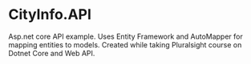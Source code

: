 # CityInfo.API
Asp.net core API example. 
Uses Entity Framework and AutoMapper for mapping entities to models. Created while taking Pluralsight course on Dotnet Core and Web API. 


